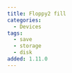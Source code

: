 ```yaml
---
title: Floppy2 fill
categories:
  - Devices
tags:
  - save
  - storage
  - disk
added: 1.11.0
---
```

